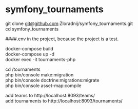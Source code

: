 # symfony_tournaments
git clone git@github.com:Zloradnij/symfony_tournaments.git \
cd symfony_tournaments

####.env in the project, because the project is a test.

docker-compose build \
docker-compose up -d \
docker exec -it tournaments-php

cd /tournaments \
php bin/console make:migration \
php bin/console doctrine:migrations:migrate \
php bin/console asset-map:compile

add teams to http://localhost:8093/teams/ \
add tournaments to http://localhost:8093/tournaments/ 
